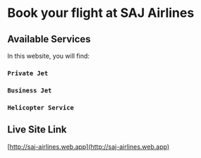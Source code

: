 # Book your flight at SAJ Airlines

## Available Services

In this website, you will find: 

### `Private Jet`
### `Business Jet`
### `Helicopter Service`


## Live Site Link
[http://saj-airlines.web.app](http://saj-airlines.web.app)
